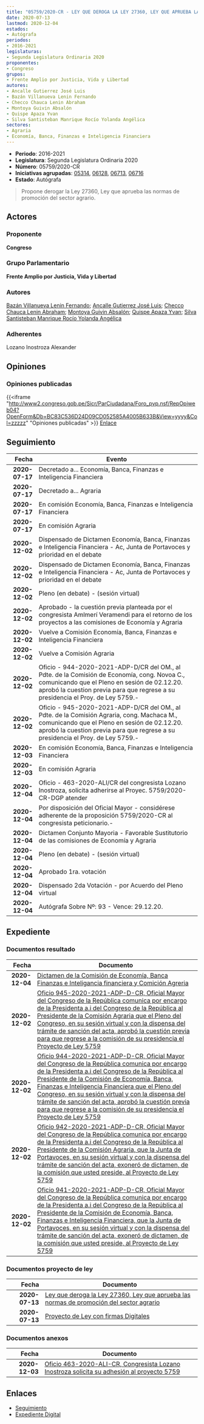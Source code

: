 ```yaml
---
title: "05759/2020-CR - LEY QUE DEROGA LA LEY 27360, LEY QUE APRUEBA LAS NORMAS DE PROMOCIÓN DEL SECTOR AGRARIO"
date: 2020-07-13
lastmod: 2020-12-04
estados:
- Autógrafa
periodos:
- 2016-2021
legislaturas:
- Segunda Legislatura Ordinaria 2020
proponentes:
- Congreso
grupos:
- Frente Amplio por Justicia, Vida y Libertad
autores:
- Ancalle Gutierrez José Luis
- Bazán Villanueva Lenin Fernando
- Checco Chauca Lenin Abraham
- Montoya Guivin Absalón
- Quispe Apaza Yvan
- Silva Santisteban Manrique Rocío Yolanda Angélica
sectores:
- Agraria
- Economía, Banca, Finanzas e Inteligencia Financiera
---
```

- **Periodo**: 2016-2021
- **Legislatura**: Segunda Legislatura Ordinaria 2020
- **Número**: 05759/2020-CR
- **Iniciativas agrupadas**: [05314](../../05300/05314), [06128](../../06100/06128), [06713](../../06700/06713), [06716](../../06700/06716)
- **Estado**: Autógrafa

> Propone derogar la Ley 27360, Ley que aprueba las normas de promoción del sector agrario.


## Actores

### Proponente

**Congreso**

### Grupo Parlamentario

**Frente Amplio por Justicia, Vida y Libertad**

### Autores

[Bazán Villanueva Lenin Fernando](mailto:mailto:lbazan@congreso.gob.pe); [Ancalle Gutierrez José Luis](mailto:mailto:jancalle@congreso.gob.pe); [Checco Chauca Lenin Abraham](mailto:mailto:lchecco@congreso.gob.pe); [Montoya Guivin Absalón](mailto:mailto:amontoya@congreso.gob.pe); [Quispe Apaza Yvan](mailto:mailto:mquispes@congreso.gob.pe); [Silva Santisteban Manrique Rocío Yolanda Angélica](mailto:mailto:rsilvas@congreso.gob.pe)

### Adherentes

Lozano Inostroza Alexander

## Opiniones

### Opiniones publicadas

{{<iframe "http://www2.congreso.gob.pe/Sicr/ParCiudadana/Foro_pvp.nsf/RepOpiweb04?OpenForm&Db=BC83C536D24D09CD052585A4005B633B&View=yyyy&Col=zzzzz" "Opiniones publicadas" >}}
[Enlace](http://www2.congreso.gob.pe/Sicr/ParCiudadana/Foro_pvp.nsf/RepOpiweb04?OpenForm&Db=BC83C536D24D09CD052585A4005B633B&View=yyyy&Col=zzzzz)


## Seguimiento

| Fecha | Evento |
|------:|--------|
| **2020-07-17** | Decretado a... Economía, Banca, Finanzas e Inteligencia Financiera |
| **2020-07-17** | Decretado a... Agraria |
| **2020-07-17** | En comisión Economía, Banca, Finanzas e Inteligencia Financiera |
| **2020-07-17** | En comisión Agraria |
| **2020-12-02** | Dispensado de Dictamen Economía, Banca, Finanzas e Inteligencia Financiera - Ac, Junta de Portavoces y prioridad en el debate |
| **2020-12-02** | Dispensado de Dictamen Economía, Banca, Finanzas e Inteligencia Financiera - Ac, Junta de Portavoces y prioridad en el debate |
| **2020-12-02** | Pleno (en debate) - (sesión virtual) |
| **2020-12-02** | Aprobado - la cuestión previa planteada por el congresista Amlmerí Veramendi para el retorno de los proyectos a las comisiones de Economía y Agraria |
| **2020-12-02** | Vuelve a Comisión Economía, Banca, Finanzas e Inteligencia Financiera |
| **2020-12-02** | Vuelve a Comisión Agraria |
| **2020-12-02** | Oficio - 944-2020-2021-ADP-D/CR del OM., al Pdte. de la Comisión de Economía, cong. Novoa C., comunicando que el Pleno en sesión de 02.12.20. aprobó la cuestion previa para que regrese a su presidencia el Proy. de Ley 5759.- |
| **2020-12-02** | Oficio - 945-2020-2021-ADP-D/CR del OM., al Pdte. de la Comisión Agraria, cong. Machaca M., comunicando que el Pleno en sesión de 02.12.20. aprobó la cuestion previa para que regrese a su presidencia el Proy. de Ley 5759.- |
| **2020-12-03** | En comisión Economía, Banca, Finanzas e Inteligencia Financiera |
| **2020-12-03** | En comisión Agraria |
| **2020-12-04** | Oficio - 463-2020-ALI/CR del congresista Lozano Inostroza, solicita adherirse al Proyec. 5759/2020-CR-DGP atender |
| **2020-12-04** | Por disposición del Oficial Mayor - considérese adherente de la proposición 5759/2020-CR al congresista peticionario.- |
| **2020-12-04** | Dictamen Conjunto Mayoria - Favorable Sustitutorio de las comisiones de Economía y Agraria |
| **2020-12-04** | Pleno (en debate) - (sesión virtual) |
| **2020-12-04** | Aprobado 1ra. votación |
| **2020-12-04** | Dispensado 2da Votación - por Acuerdo del Pleno virtual |
| **2020-12-04** | Autógrafa Sobre Nº: 93 - Vence: 29.12.20. |

## Expediente

### Documentos resultado

| Fecha | Documento |
|------:|-----------|
| **2020-12-04** | [Dictamen de la Comisión de Economía, Banca Finanzas e Inteligancia financiera y Comición Agreria](https://leyes.congreso.gob.pe/Documentos/2016_2021/Dictamenes/Proyectos_de_Ley/053172DC04MAY20201204.pdf) |
| **2020-12-02** | [Oficio 945-2020-2021-ADP-D-CR, Oficial Mayor del Congreso de la República comunica por encargo de la Presidenta a.i del Congreso de la República al Presidente de la Comisión Agraria que el Pleno del Congreso, en su sesión virtual y con la dispensa del trámite de sanción del acta, aprobó la cuestión previa para que regrese a la comisión de su presidencia el Proyecto de Ley 5759](http://www.leyes.congreso.gob.pe/Documentos/2016_2021/Oficios/Oficialia_Mayor/OFICIO-945-2020-2021-ADP-D-CR.pdf) |
| **2020-12-02** | [Oficio 944-2020-2021-ADP-D-CR, Oficial Mayor del Congreso de la República comunica por encargo de la Presidenta a.i del Congreso de la República al Presidente de la Comisión de Economía, Banca, Finanzas e Inteligencia Financiera que el Pleno del Congreso, en su sesión virtual y con la dispensa del trámite de sanción del acta, aprobó la cuestión previa para que regrese a la comisión de su presidencia el Proyecto de Ley 5759](http://www.leyes.congreso.gob.pe/Documentos/2016_2021/Oficios/Oficialia_Mayor/OFICIO-944-2020-2021-ADP-D-CR.pdf) |
| **2020-12-02** | [Oficio 942-2020-2021-ADP-D-CR, Oficial Mayor del Congreso de la República comunica por encargo de la Presidenta a.i del Congreso de la República al Presidente de la Comisión Agraria, que la Junta de Portavoces, en su sesión virtual y con la dispensa del trámite de sanción del acta, exoneró de dictamen, de la comisión que usted preside, al Proyecto de Ley 5759](http://www.leyes.congreso.gob.pe/Documentos/2016_2021/Oficios/Oficialia_Mayor/OFICIO-942-2020-2021-ADP-D-CR.pdf) |
| **2020-12-02** | [Oficio 941-2020-2021-ADP-D-CR, Oficial Mayor del Congreso de la República comunica por encargo de la Presidenta a.i del Congreso de la República al Presidente de la Comisión de Economía, Banca, Finanzas e Inteligencia Financiera, que la Junta de Portavoces, en su sesión virtual y con la dispensa del trámite de sanción del acta, exoneró de dictamen, de la comisión que usted preside, al Proyecto de Ley 5759](http://www.leyes.congreso.gob.pe/Documentos/2016_2021/Oficios/Oficialia_Mayor/OFICIO-941-2020-2021-ADP-D-CR.pdf) |

### Documentos proyecto de ley

| Fecha | Documento |
|------:|-----------|
| **2020-07-13** | [Ley que deroga la Ley 27360, Ley que aprueba las normas de promoción del sector agrario](http://www.leyes.congreso.gob.pe/Documentos/2016_2021/Proyectos_de_Ley_y_de_Resoluciones_Legislativas/PL05759-20200713.pdf) |
| **2020-07-13** | [Proyecto de Ley con firmas Digitales](http://www.leyes.congreso.gob.pe/Documentos/2016_2021/Proyectos_de_Ley_y_de_Resoluciones_Legislativas/Proyectos_Firmas_digitales/PL05759.pdf) |

### Documentos anexos

| Fecha | Documento |
|------:|-----------|
| **2020-12-03** | [Oficio 463-2020-ALI-CR, Congresista Lozano Inostroza solicita su adhesión al proyecto 5759](http://www.leyes.congreso.gob.pe/Documentos/2016_2021/Adhesiones/Proyectos_de_Ley/OFICIO-463-2020-ALI-CR.pdf) |

## Enlaces

- [Seguimiento](http://www2.congreso.gob.pe/Sicr/TraDocEstProc/CLProLey2016.nsf/f7fff46988ca05b1052578e100829cc7/b50db238866a78a6052585a40070f397?OpenDocument)
- [Expediente Digital](http://www2.congreso.gob.pe/Sicr/TraDocEstProc/Expvirt_2011.nsf/visbusqptramdoc1621/05759?opendocument)

